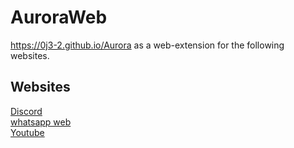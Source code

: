 # AuroraWeb

https://0j3-2.github.io/Aurora as a web-extension for the following websites.

## Websites

[Discord](https://discord.com/)<br/>
[whatsapp web](https://web.whatsapp.com/)<br/>
[Youtube](https://youtube.com/)<br/>
